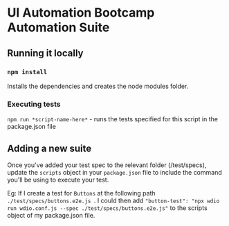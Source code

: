 # UI Automation Bootcamp Automation Suite

## Running it locally

### `npm install`

Installs the dependencies and creates the node modules folder.<br />

### Executing tests

`npm run *script-name-here*` - runs the tests specified for this script in the package.json file <br />

## Adding a new suite

Once you've added your test spec to the relevant folder (/test/specs), update the `scripts` object in your `package.json` file to include the command you'll be using to execute your test.<br/>

Eg: If I create a test for `Buttons` at the following path `./test/specs/buttons.e2e.js `. I could then add `"button-test": "npx wdio run wdio.conf.js --spec ./test/specs/buttons.e2e.js"` to the scripts object of my package.json file.<br/>